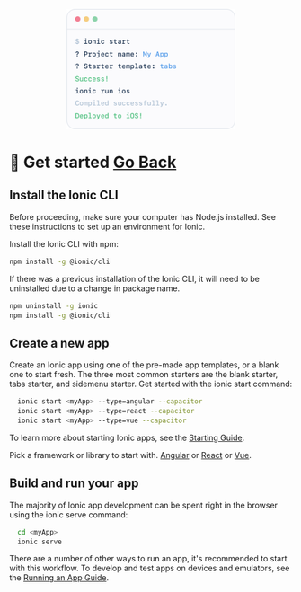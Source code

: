 <!-- markdownlint-disable no-inline-html first-line-h1 -->

<p align="center">
  <img src="images/start.png" alt="sass Logo" width="300" height="auto" />
</p>

# :dart: Get started [Go Back](README.md)

## Install the Ionic CLI

Before proceeding, make sure your computer has Node.js installed. See these instructions to set up an environment for Ionic.

Install the Ionic CLI with npm:

```bash
npm install -g @ionic/cli
```

If there was a previous installation of the Ionic CLI, it will need to be uninstalled due to a change in package name.

```bash
npm uninstall -g ionic
npm install -g @ionic/cli
```

## Create a new app

Create an Ionic app using one of the pre-made app templates, or a blank one to start fresh. The three most common starters are the blank starter, tabs starter, and sidemenu starter. Get started with the ionic start command:

```bash
  ionic start <myApp> --type=angular --capacitor
  ionic start <myApp> --type=react --capacitor
  ionic start <myApp> --type=vue --capacitor
```

To learn more about starting Ionic apps, see the [Starting Guide](<https://ionicframework.com/docs/developing/starting>).

Pick a framework or library to start with.
 [Angular](<https://ionicframework.com/docs/angular/your-first-app>) or [React](<https://ionicframework.com/docs/react/your-first-app>) or [Vue](<https://ionicframework.com/docs/vue/your-first-app>).

## Build and run your app

The majority of Ionic app development can be spent right in the browser using the ionic serve command:

```bash
  cd <myApp>
  ionic serve
```

There are a number of other ways to run an app, it's recommended to start with this workflow. To develop and test apps on devices and emulators, see the [Running an App Guide](https://ionicframework.com/docs/developing/previewing).
